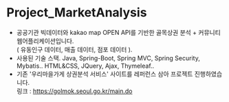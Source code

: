 # Project_MarketAnalysis

- 공공기관 빅데이터와 kakao map OPEN API를 기반한 골목상권 분석 + 커뮤니티 웹어플리케이션입니다.  
  ( 유동인구 데이터, 매출 데이터, 점포 데이터 ). 
- 사용된 기술 스택. 
  Java, Spring-Boot, Spring MVC, Spring Security, Mybatis..
  HTML&CSS, JQuery, Ajax, Thymeleaf..
- 기존 '우리마을가게 상권분석 서비스' 사이트를 레퍼런스 삼아 프로젝트 진행하였습니다.  
  링크 : https://golmok.seoul.go.kr/main.do
